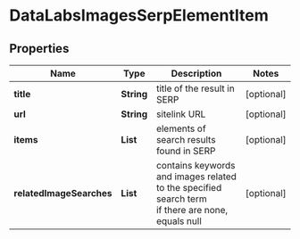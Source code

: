 # DataLabsImagesSerpElementItem


## Properties

| Name | Type | Description | Notes |
|------------ | ------------- | ------------- | -------------|
**title** | **String** | title of the result in SERP |[optional]|
**url** | **String** | sitelink URL |[optional]|
**items** | **List<AiModeImagesElement>** | elements of search results found in SERP |[optional]|
**relatedImageSearches** | **List<RelatedImageSearchesElement>** | contains keywords and images related to the specified search term<br>if there are none, equals null |[optional]|